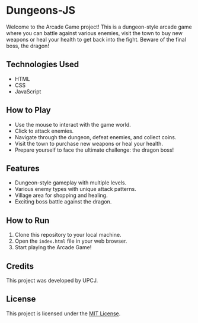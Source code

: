 # Dungeons-JS

Welcome to the Arcade Game project! This is a dungeon-style arcade game where you can battle against various enemies, visit the town to buy new weapons or heal your health to get back into the fight. Beware of the final boss, the dragon!

## Technologies Used
- HTML
- CSS
- JavaScript

## How to Play
- Use the mouse to interact with the game world.
- Click to attack enemies.
- Navigate through the dungeon, defeat enemies, and collect coins.
- Visit the town to purchase new weapons or heal your health.
- Prepare yourself to face the ultimate challenge: the dragon boss!

## Features
- Dungeon-style gameplay with multiple levels.
- Various enemy types with unique attack patterns.
- Village area for shopping and healing.
- Exciting boss battle against the dragon.

## How to Run
1. Clone this repository to your local machine.
2. Open the `index.html` file in your web browser.
3. Start playing the Arcade Game!

## Credits
This project was developed by UPCJ.

## License
This project is licensed under the [MIT License](LICENSE).
